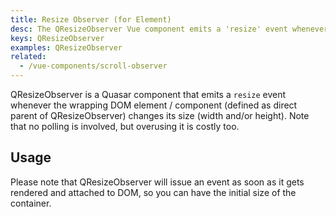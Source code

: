 ```yaml
---
title: Resize Observer (for Element)
desc: The QResizeObserver Vue component emits a 'resize' event whenever the wrapping DOM element changes its width or height.
keys: QResizeObserver
examples: QResizeObserver
related:
  - /vue-components/scroll-observer
---
```

QResizeObserver is a Quasar component that emits a `resize` event whenever the wrapping DOM element / component (defined as direct parent of QResizeObserver) changes its size (width and/or height). Note that no polling is involved, but overusing it is costly too.

<DocApi file="QResizeObserver" />

## Usage

<DocExample title="Basic" file="Basic" />

Please note that QResizeObserver will issue an event as soon as it gets rendered and attached to DOM, so you can have the initial size of the container.
